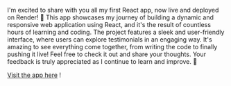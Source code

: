 I'm excited to share with you all my first React app, now live and deployed on Render! 🚀 This app showcases my journey of building a dynamic and responsive web application using React, and it's the result of countless hours of learning and coding. The project features a sleek and user-friendly interface, where users can explore testimonials in an engaging way. It's amazing to see everything come together, from writing the code to finally pushing it live! Feel free to check it out and share your thoughts. Your feedback is truly appreciated as I continue to learn and improve. 🎉

<a href="https://testimonials-0r8t.onrender.com/" target="_blank">Visit the app here</a>
!
